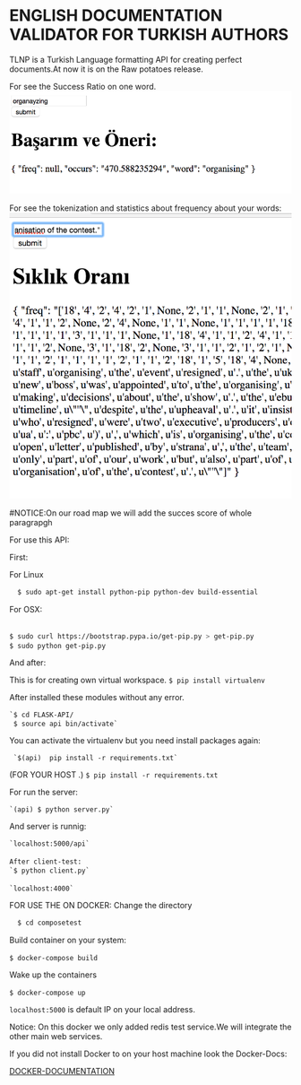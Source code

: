 # ENGLISH DOCUMENTATION VALIDATOR FOR TURKISH AUTHORS
TLNP is a Turkish Language formatting API for creating perfect documents.At now it is on the
Raw potatoes release.

For see the Success Ratio on one word.
![Result-Example](result_2.png)

For see the tokenization and statistics about frequency about your words:
![Result-Example](result_3.png)

#NOTICE:On our road map we will add the succes score of whole paragrapgh

For use this API:

First:

For Linux
```sh
  $ sudo apt-get install python-pip python-dev build-essential
```
For OSX:

```sh

$ sudo curl https://bootstrap.pypa.io/get-pip.py > get-pip.py
$ sudo python get-pip.py

```
And after:

  This is for creating own virtual workspace.
    `$ pip install virtualenv`



After installed these modules without any error.

    `$ cd FLASK-API/
     $ source api bin/activate`

You can activate the virtualenv but you need install packages again:

     `$(api)  pip install -r requirements.txt`


(FOR YOUR HOST .)
     `$ pip install -r requirements.txt`

For run the server:

    `(api) $ python server.py`

And server is runnig:

    `localhost:5000/api`

    After client-test:
    `$ python client.py`

    `localhost:4000`


FOR USE THE ON DOCKER:
Change the directory

  ```sh
    $ cd composetest
  ```
Build container on your system:

  `$ docker-compose build`

Wake up the containers

  `$ docker-compose up`


  `localhost:5000` is default IP on your local address.

Notice:  On this docker we only added redis test service.We will integrate the other main web services.

If you did not install Docker to on your host machine look the Docker-Docs:

  [DOCKER-DOCUMENTATION](https://docs.docker.com/)
